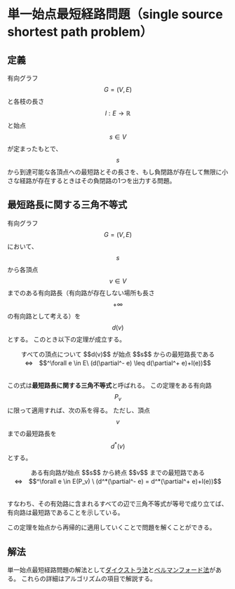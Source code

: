 # 単一始点最短経路問題（single source shortest path problem）

## 定義

有向グラフ $$G=(V,E)$$ と各枝の長さ $$l:E \rightarrow \mathbb{R}$$ と始点 $$s\in V$$ が定まったもとで、$$s$$ から到達可能な各頂点への最短路とその長さを、もし負閉路が存在して無限に小さな経路が存在するときはその負閉路の1つを出力する問題。

## 最短路長に関する三角不等式

有向グラフ $$G=(V,E)$$ において、$$s$$ から各頂点 $$v\in V$$ までのある有向路長（有向路が存在しない場所も長さ $$+\infty$$ の有向路として考える）を $$d(v)$$ とする。
このとき以下の定理が成立する。

<center>
すべての頂点について $$d(v)$$ が始点 $$s$$ からの最短路長である<br>⇔　$$^\forall e \in E\ (d(\partial^- e) \leq d(\partial^+ e)+l(e))$$
</center><br>

この式は**最短路長に関する三角不等式**と呼ばれる。
この定理をある有向路 $$P_v$$ に限って適用すれば、次の系を得る。
ただし、頂点 $$v$$ までの最短路長を $$d^*(v)$$ とする。

<center>
ある有向路が始点 $$s$$ から終点 $$v$$ までの最短路である<br>⇔　$$^\forall e \in E(P_v) \ (d^*(\partial^- e) = d^*(\partial^+ e)+l(e))$$
</center><br>

すなわち、その有効路に含まれるすべての辺で三角不等式が等号で成り立てば、有向路は最短路であることを示している。

この定理を始点から再帰的に適用していくことで問題を解くことができる。

## 解法

単一始点最短経路問題の解法として[ダイクストラ法](../../computer_science/algorithm/shortest_path.md#ダイクストラ（dijkstra）法)と[ベルマンフォード法](../../computer_science/algorithm/shortest_path.md#ベルマンフォード（bellman-ford）法)がある。
これらの詳細はアルゴリズムの項目で解説する。
